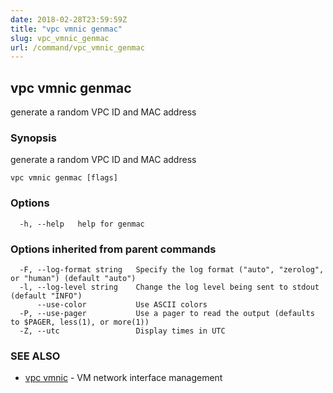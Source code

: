 ```yaml
---
date: 2018-02-28T23:59:59Z
title: "vpc vmnic genmac"
slug: vpc_vmnic_genmac
url: /command/vpc_vmnic_genmac
---
```

## vpc vmnic genmac

generate a random VPC ID and MAC address

### Synopsis


generate a random VPC ID and MAC address

```
vpc vmnic genmac [flags]
```

### Options

```
  -h, --help   help for genmac
```

### Options inherited from parent commands

```
  -F, --log-format string   Specify the log format ("auto", "zerolog", or "human") (default "auto")
  -l, --log-level string    Change the log level being sent to stdout (default "INFO")
      --use-color           Use ASCII colors
  -P, --use-pager           Use a pager to read the output (defaults to $PAGER, less(1), or more(1))
  -Z, --utc                 Display times in UTC
```

### SEE ALSO
* [vpc vmnic](/command/vpc_vmnic)	 - VM network interface management

